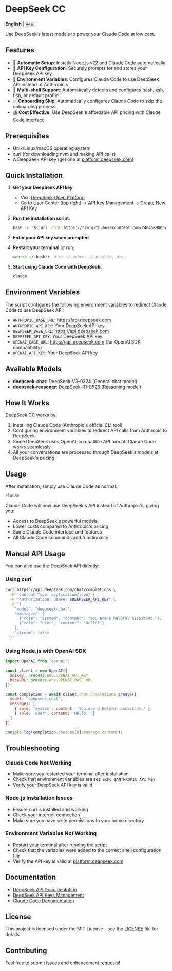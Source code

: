 # DeepSeek CC

**English** | [中文](README-zh.md)

Use DeepSeek's latest models to power your Claude Code at low cost.

## Features

- 🚀 **Automatic Setup**: Installs Node.js v22 and Claude Code automatically
- 🔑 **API Key Configuration**: Securely prompts for and stores your DeepSeek API key
- 🔧 **Environment Variables**: Configures Claude Code to use DeepSeek API instead of Anthropic's
- 🐚 **Multi-shell Support**: Automatically detects and configures bash, zsh, fish, or default profile
- ✅ **Onboarding Skip**: Automatically configures Claude Code to skip the onboarding process
- 💰 **Cost Effective**: Use DeepSeek's affordable API pricing with Claude Code interface

## Prerequisites

- Unix/Linux/macOS operating system
- curl (for downloading nvm and making API calls)
- A DeepSeek API key (get one at [platform.deepseek.com](https://platform.deepseek.com/api_keys))

## Quick Installation

1. **Get your DeepSeek API key**:
   - Visit [DeepSeek Open Platform](https://platform.deepseek.com/api_keys)
   - Go to User Center (top right) → API Key Management → Create New API Key

2. **Run the installation script**:
   ```bash
   bash -c "$(curl -fsSL https://raw.githubusercontent.com/2404589803/deepseek-cc/main/install-deepseek.sh)"
   ```

3. **Enter your API key when prompted**

4. **Restart your terminal** or run:
   ```bash
   source ~/.bashrc  # or ~/.zshrc, ~/.profile, etc.
   ```

5. **Start using Claude Code with DeepSeek**:
   ```bash
   claude
   ```

## Environment Variables

The script configures the following environment variables to redirect Claude Code to use DeepSeek API:

- `ANTHROPIC_BASE_URL`: https://api.deepseek.com
- `ANTHROPIC_API_KEY`: Your DeepSeek API key
- `DEEPSEEK_BASE_URL`: https://api.deepseek.com
- `DEEPSEEK_API_KEY`: Your DeepSeek API key
- `OPENAI_BASE_URL`: https://api.deepseek.com (for OpenAI SDK compatibility)
- `OPENAI_API_KEY`: Your DeepSeek API key

## Available Models

- **deepseek-chat**: DeepSeek-V3-0324 (General chat model)
- **deepseek-reasoner**: DeepSeek-R1-0528 (Reasoning model)

## How It Works

DeepSeek CC works by:
1. Installing Claude Code (Anthropic's official CLI tool)
2. Configuring environment variables to redirect API calls from Anthropic to DeepSeek
3. Since DeepSeek uses OpenAI-compatible API format, Claude Code works seamlessly
4. All your conversations are processed through DeepSeek's models at DeepSeek's pricing

## Usage

After installation, simply use Claude Code as normal:

```bash
claude
```

Claude Code will now use DeepSeek's API instead of Anthropic's, giving you:
- Access to DeepSeek's powerful models
- Lower costs compared to Anthropic's pricing
- Same Claude Code interface and features
- All Claude Code commands and functionality

## Manual API Usage

You can also use the DeepSeek API directly:

### Using curl

```bash
curl https://api.deepseek.com/chat/completions \
  -H "Content-Type: application/json" \
  -H "Authorization: Bearer $DEEPSEEK_API_KEY" \
  -d '{
    "model": "deepseek-chat",
    "messages": [
      {"role": "system", "content": "You are a helpful assistant."},
      {"role": "user", "content": "Hello!"}
    ],
    "stream": false
  }'
```

### Using Node.js with OpenAI SDK

```javascript
import OpenAI from 'openai';

const client = new OpenAI({
  apiKey: process.env.OPENAI_API_KEY,
  baseURL: process.env.OPENAI_BASE_URL
});

const completion = await client.chat.completions.create({
  model: 'deepseek-chat',
  messages: [
    { role: 'system', content: 'You are a helpful assistant.' },
    { role: 'user', content: 'Hello!' }
  ]
});

console.log(completion.choices[0].message.content);
```

## Troubleshooting

### Claude Code Not Working
- Make sure you restarted your terminal after installation
- Check that environment variables are set: `echo $ANTHROPIC_API_KEY`
- Verify your DeepSeek API key is valid

### Node.js Installation Issues
- Ensure curl is installed and working
- Check your internet connection
- Make sure you have write permissions to your home directory

### Environment Variables Not Working
- Restart your terminal after running the script
- Check that the variables were added to the correct shell configuration file
- Verify the API key is valid at [platform.deepseek.com](https://platform.deepseek.com/api_keys)

## Documentation

- [DeepSeek API Documentation](https://platform.deepseek.com/docs)
- [DeepSeek API Keys Management](https://platform.deepseek.com/api_keys)
- [Claude Code Documentation](https://github.com/anthropics/claude-code)

## License

This project is licensed under the MIT License - see the [LICENSE](LICENSE) file for details.

## Contributing

Feel free to submit issues and enhancement requests! 